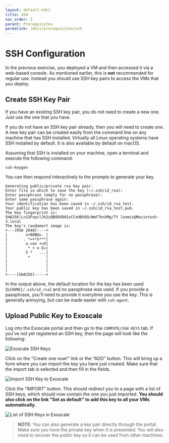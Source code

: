 ```yaml
---
layout: default-edit
title: SSH
nav_order: 3
parent: Prerequisites
permalink: /docs/prerequisites/ssh
---
```


# SSH Configuration

In the previous exercise, you deployed a VM and then accessed it via
a web-based console. As mentioned earlier, this is **not** recommended
for regular use. Instead you should use SSH key pairs to access the
VMs that you deploy.

## Create SSH Key Pair

If you have an existing SSH key pair, you do not need to create a new
one. Just use the one that you have. 

If you do not have an SSH key pair already, then you will need to
create one. A new key pair can be created easily from the command line
on any machine that has SSH installed. Virtually all Linux operating
systems have SSH installed by default.  It is also available by
default on macOS.

Assuming that SSH is installed on your machine, open a terminal and
execute the following command:

```
ssh-keygen
```

You can then respond interactively to the prompts to generate your
key. 

```
Generating public/private rsa key pair.
Enter file in which to save the key (~/.ssh/id_rsa):
Enter passphrase (empty for no passphrase): 
Enter same passphrase again: 
Your identification has been saved in ~/.ssh/id_rsa_test.
Your public key has been saved in ~/.ssh/id_rsa_test.pub.
The key fingerprint is:
SHA256:LcG3FnpclJh2zQBODXDH1vCCxHBVQ9/WmF7hnXMg/TY loomis@Macintosh-3.local
The key's randomart image is:
+---[RSA 2048]----+
|        o+BOB@=. |
|       . *=+*o***|
|        o.=oo +=O|
|         * + o E=|
|        S *   ...|
|         +       |
|                 |
|                 |
|                 |
+----[SHA256]-----+
```

In the output above, the default location for the key has been used
(`${HOME}/.ssh/id_rsa`) and no passphrase was used.  If you provide a
passphrase, you'll need to provide it everytime you use the key. This
is generally annoying, but can be made easier with `ssh-agent`.

## Upload Public Key to Exoscale

Log into the Exoscale portal and then go to the `COMPUTE/SSH KEYS`
tab. If you've not yet registered an SSH key, then the page will look
like the following:

![Exoscale SSH Keys](assets/exoscale-empty-ssh-keys.png)

Click on the "Create one now!" link or the "ADD" button.  This will
bring up a form where you can import the key you have just
created. Make sure that the import tab is selected and then fill in
the fields.

![Import SSH Key to Exoscale](assets/exoscale-import-ssh-key.png)

Click the "IMPORT" button. This should redirect you to a page with a
list of SSH keys, which should now contain the one you just
imported. **You should also click on the link "Set as default" to
add this key to all your VMs automatically.**

![List of SSH Keys in Exoscale](assets/exoscale-ssh-key-list.png)

> **NOTE**: You can also generate a key pair directly through the
> portal. Make sure you have the private key when it is presented. You
> will also need to recover the public key so it can be used from
> other machines.  
